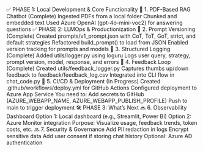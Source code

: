 ✅ PHASE 1: Local Development & Core Functionality
🔹 1. PDF-Based RAG Chatbot (Complete)
Ingested PDFs from a local folder
Chunked and embedded text
Used Azure OpenAI (gpt-4o-mini-voc2) for answering questions
✅ PHASE 2: LLMOps & Productionization
🔹 2. Prompt Versioning (Complete)
Created prompts/v1_prompt.json with CoT, ToT, GoT, strict, and default strategies
Refactored build_prompt() to load from JSON
Enabled version tracking for prompts and models
🔹 3. Structured Logging (Complete)
Added utils/logger.py using loguru
Logs user query, strategy, prompt version, model, response, and errors
🔹 4. Feedback Loop (Complete)
Created utils/feedback_logger.py
Captures thumbs up/down feedback to feedback/feedback_log.csv
Integrated into CLI flow in chat_code.py
🔹 5. CI/CD & Deployment (In Progress)
Created .github/workflows/deploy.yml for GitHub Actions
Configured deployment to Azure App Service
You need to:
Add secrets to GitHub (AZURE_WEBAPP_NAME, AZURE_WEBAPP_PUBLISH_PROFILE)
Push to main to trigger deployment
🛠️ PHASE 3: What’s Next
🔜 6. Observability Dashboard
Option 1: Local dashboard (e.g., Streamlit, Power BI)
Option 2: Azure Monitor integration
Purpose: Visualize usage, feedback trends, token costs, etc.
🔜 7. Security & Governance
Add PII redaction in logs
Encrypt sensitive data
Add user consent if storing chat history
Optional: Azure AD authentication